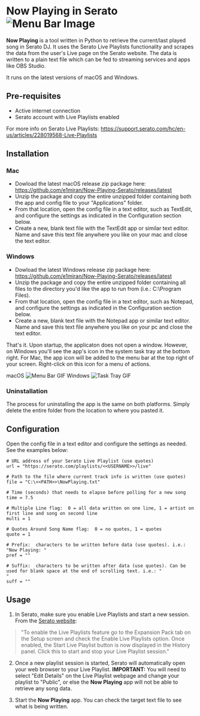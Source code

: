 # __Now Playing__ in Serato ![Menu Bar Image](https://github.com/e1miran/Now-Playing-Serato/blob/master/seratoPlaying.png?raw=true) 
__Now Playing__ is a tool written in Python to retrieve the current/last played song in Serato DJ.  It uses the Serato Live Playlists functionality and scrapes the data from the user's Live page on the Serato website.  The data is written to a plain text file which can be fed to streaming services and apps like OBS Studio. 

It runs on the latest versions of macOS and Windows.

## Pre-requisites
* Active internet connection
* Serato account with Live Playlists enabled

For more info on Serato Live Playlists: https://support.serato.com/hc/en-us/articles/228019568-Live-Playlists
  
## Installation
### Mac
* Dowload the latest macOS release zip package here: https://github.com/e1miran/Now-Playing-Serato/releases/latest
* Unzip the package and copy the entire unzipped folder containing both the app and config file to your "Applications" folder.
* From that location, open the config file in a text editor, such as TextEdit, and configure the settings as indicated in the Configuration section below.
* Create a new, blank text file with the TextEdit app or similar text editor. Name and save this text file anywhere you like on your mac and close the text editor.

### Windows
* Dowload the latest Windows release zip package here: https://github.com/e1miran/Now-Playing-Serato/releases/latest
* Unzip the package and copy the entire unzipped folder containing all files to the directory you'd like the app to run from (i.e.: C:\Program Files).
* From that location, open the config file in a text editor, such as Notepad, and configure the settings as indicated in the Configuration section below.
* Create a new, blank text file with the Notepad app or similar text editor. Name and save this text file anywhere you like on your pc and close the text editor.

That's it.  Upon startup, the applicaton does not open a window. However, on Windows you'll see the app's icon in the system task tray at the bottom right. For Mac, the app icon will be added to the menu bar at the top right of your screen. Right-click on this icon for a menu of actions.

macOS  ![Menu Bar GIF](https://github.com/e1miran/Now-Playing-Serato/blob/master/git-images/snpMac.gif?raw=true)  Windows  ![Task Tray GIF](https://github.com/e1miran/Now-Playing-Serato/blob/master/git-images/snpWin.gif?raw=true)

### Uninstallation
The process for uninstalling the app is the same on both platforms.  Simply delete the entire folder from the location to where you pasted it.

## Configuration
Open the config file in a text editor and configure the settings as needed.  See the examples below:

```
# URL address of your Serato Live Playlist (use quotes)
url = "https://serato.com/playlists/<<USERNAME>>/live"

# Path to the file where current track info is written (use quotes)
file = "C:\<<PATH>>\NowPlaying.txt"

# Time (seconds) that needs to elapse before polling for a new song
time = 7.5

# Multiple Line flag:  0 = all data written on one line, 1 = artist on first line and song on second line
multi = 1

# Quotes Around Song Name flag:  0 = no quotes, 1 = quotes
quote = 1

# Prefix:  characters to be written before data (use quotes). i.e.: "Now Playing: "
pref = ""

# Suffix:  characters to be written after data (use quotes). Can be used for blank space at the end of scrolling text. i.e.: "                       "
suff = ""
```

## Usage
1. In Serato, make sure you enable Live Playlists and start a new session. From the [Serato website](https://support.serato.com/hc/en-us/articles/228019568-Live-Playlists):

>"To enable the Live Playlists feature go to the Expansion Pack tab on the Setup screen and check the Enable Live Playlists option. Once enabled, the Start Live Playlist button is now displayed in the History panel. Click this to start and stop your Live Playlist session."

2. Once a new playlist session is started, Serato will automatically open your web browser to your Live Playlist. __IMPORTANT:__ You will need to select "Edit Details" on the Live Playlist webpage and change your playlist to "Public", or else the __Now Playing__ app will not be able to retrieve any song data.

3. Start the __Now Playing__ app.  You can check the target text file to see what is being written.
